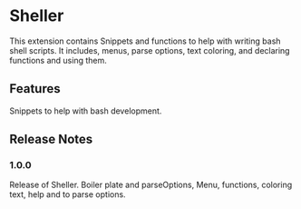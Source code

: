 # Sheller

This extension contains Snippets and functions to help with writing bash shell scripts.
It includes, menus, parse options, text coloring, and declaring functions and using them.

## Features

Snippets to help with bash development.

## Release Notes

### 1.0.0

Release of Sheller.
Boiler plate and parseOptions, Menu, functions, coloring text, help and to parse options.

